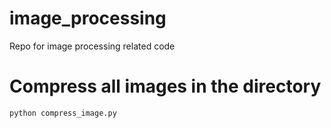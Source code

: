 # image_processing
Repo for image processing related code

# Compress all  images in the directory 

` python compress_image.py `




